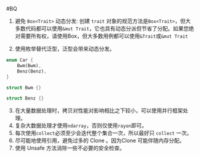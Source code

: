 #BQ

1. 避免 `Box<Trait>` 动态分发:
   创建 `trait` 对象的规范方法是`Box<Trait>`，但大多数代码都可以使用`&mut Trait`，它也具有动态分派但节省了分配。如果您绝对需要所有权，请使用Box，但大多数用例都可以使用`&Trait`或`&mut Trait`

2. 使用枚举替代泛型，泛型会带来动态分发。
```rust
enum Car {
    Bwm(Bwm),
    Benz(Benz),
}

struct Bwm {}

struct Benz {}

```
3. 在大量数据处理时，拷贝对性能对影响相比之下较小，可以使用并行框架处理。
4. 复杂大数据处理才使用`ndarray`，否则仅使用`rayon`即可。
5. 每次使用`collect`必须至少会迭代整个集合一次，所以最好只 `collect` 一次。
6. 尽可能地使用引用，避免过多的 Clone 。因为Clone 可能伴随内存分配。
7. 使用 Unsafe 方法消除一些不必要的安全检查。